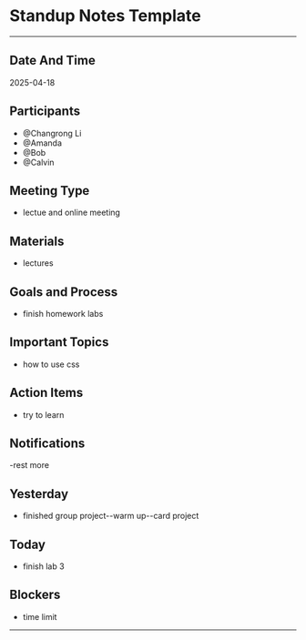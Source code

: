 # Standup Notes Template


---

## Date And Time
2025-04-18

## Participants
- @Changrong Li
- @Amanda
- @Bob
- @Calvin

## Meeting Type
- lectue and online meeting

## Materials
- lectures

## Goals and Process
- finish homework labs

## Important Topics
- how to use css

## Action Items
- try to learn

## Notifications
-rest more

## Yesterday
- finished group project--warm up--card project

## Today
- finish lab 3

## Blockers
- time limit





---

